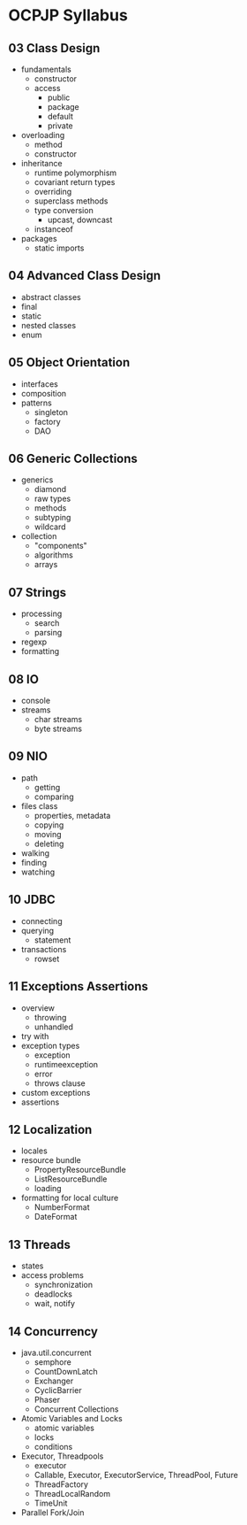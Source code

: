 # OCPJP Syllabus

## 03 Class Design
* fundamentals
    * constructor
    * access
        * public
        * package
        * default
        * private
* overloading
    * method
    * constructor
* inheritance
    * runtime polymorphism
    * covariant return types
    * overriding
    * superclass methods
    * type conversion
        * upcast, downcast
    * instanceof
* packages
    * static imports

## 04 Advanced Class Design
* abstract classes
* final
* static
* nested classes
* enum

## 05 Object Orientation
* interfaces
* composition
* patterns
    * singleton
    * factory
    * DAO

## 06 Generic Collections
* generics
    * diamond
    * raw types
    * methods
    * subtyping
    * wildcard
* collection
    * "components"
    * algorithms
    * arrays


## 07 Strings
* processing
    * search
    * parsing
* regexp
* formatting

## 08 IO
* console
* streams
    * char streams
    * byte streams

## 09 NIO
* path
    * getting
    * comparing
* files class
    * properties, metadata
    * copying
    * moving
    * deleting
* walking
* finding
* watching

## 10 JDBC
* connecting
* querying
    * statement
* transactions
    * rowset

## 11 Exceptions Assertions
* overview
    * throwing
    * unhandled
* try with
* exception types
    * exception
    * runtimeexception
    * error
    * throws clause
* custom exceptions
* assertions

## 12 Localization
* locales
* resource bundle
    * PropertyResourceBundle
    * ListResourceBundle
    * loading
* formatting for local culture
    * NumberFormat
    * DateFormat

## 13 Threads
* states
* access problems
    * synchronization
    * deadlocks
    * wait, notify

## 14 Concurrency
* java.util.concurrent
    * semphore
    * CountDownLatch
    * Exchanger
    * CyclicBarrier
    * Phaser
    * Concurrent Collections
* Atomic Variables and Locks
    * atomic variables
    * locks
    * conditions
* Executor, Threadpools
    * executor
    * Callable, Executor, ExecutorService, ThreadPool, Future
    * ThreadFactory
    * ThreadLocalRandom
    * TimeUnit
* Parallel Fork/Join
